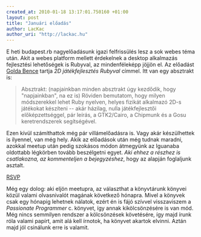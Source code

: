 ```yaml
--- 
created_at: 2010-01-18 13:17:01.750160 +01:00
layout: post
title: "Januári előadás"
author: LacKac
author_uri: "http://lackac.hu"
---
```

E heti budapest.rb nagyelőadásunk igazi felfrissülés lesz a sok webes téma után. Akit a webes platform mellett érdekelnek a desktop alkalmazás fejlesztési lehetőségek is Rubyval, az mindenféleképp jöjjön el. Az előadást [Golda Bence][1] tartja *2D játékfejlesztés Rubyval* címmel. Itt van egy absztrakt is:

> Absztrakt: (napjainkban minden absztrakt úgy kezdődik, hogy
"napjainkban", na ez is)  Röviden bemutatom, hogy milyen módszerekkel
lehet Ruby nyelven, helyes fizikát alkalmazó 2D-s játékokat készíteni --
akár házilag, nulla játékfejlesztői előképzettséggel, pár leírás, a
GTK2/Cairo, a Chipmunk és a Gosu keretrendszerek segítségével.

[1]: http://bitandpixel.hu/

Ezen kívül számíthattok még pár villámelőadásra is. Vagy akár készülhettek is ilyennel, van még hely. Akik az előadások után még tudnak maradni, azokkal meetup után pedig szokásos módon átmegyünk az Iguanaba oldottabb légkörben tovább beszélgetni egyet. *Aki ehhez a részhez is csatlakozna, az kommenteljen a bejegyzéshez*, hogy az alapján foglaljunk asztalt.

[RSVP](http://www.meetup.com/budapest-rb/calendar/12104512/)

Még egy dolog: aki eljön meetupra, az választhat a könyvtárunk könyvei közül valami olvasnivalót magának következő hónapra. Mivel a könyvek csak egy hónapig lehetnek nálatok, ezért én is fájó szívvel visszaviszem a *Passionate Programmer* c. könyvet, így annak kikölcsönzésére is van mód. Még nincs semmilyen rendszer a kölcsönzések követésére, így majd írunk róla valami papírt, amit alá kell írnotok, ha könyvet akartok elvinni. Aztán majd jól csinálunk erre is valamit.
